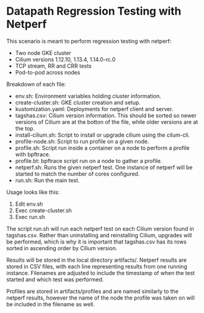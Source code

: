 # Datapath Regression Testing with Netperf

This scenario is meant to perform regression testing with netperf:

* Two node GKE cluster
* Cilium versions 1.12.10, 1.13.4, 1.14.0-rc.0
* TCP stream, RR and CRR tests
* Pod-to-pod across nodes

Breakdown of each file:

* env.sh: Environment variables holding cluster information.
* create-cluster.sh: GKE cluster creation and setup.
* kustomization.yaml: Deployments for netperf client and server.
* tagshas.csv: Cilium version information. This should be sorted so newer
  versions of Cilium are at the botton of the file, while older versions
  are at the top.
* install-cilium.sh: Script to install or upgrade cilium using the cilum-cli.
* profile-node.sh: Script to run profile on a given node.
* profile.sh: Script run inside a container on a node to perform a profile with bpftrace.
* profile.bt: bpftrace script run on a node to gather a profile.
* netperf.sh: Runs the given netperf test. One instance of netperf will be started
  to match the number of cores configured.
* run.sh: Run the main test.

Usage looks like this:

1. Edit env.sh
2. Exec create-cluster.sh
3. Exec run.sh

The script run.sh will run each netperf test on each Cilium version found in
tagshas.csv. Rather than uninstalling and reinstalling Cilium, upgrades will
be performed, which is why it is important that tagshas.csv has its rows sorted
in ascending order by Cilium version.

Results will be stored in the local directory artifacts/. Netperf results are 
stored in CSV files, with each line representing results from one running instance.
Filenames are adjusted to include the timestamp of when the test started and
which test was performed.

Profiles are stored in artifacts/profiles and are named similarly to the netperf results,
however the name of the node the profile was taken on will be included
in the filename as well.

